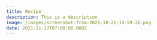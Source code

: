 ```yaml
---
title: Recipe
description: This is a description
image: /images/screenshot-from-2021-10-21-14-59-26.png
date: 2021-11-17T07:00:00.000Z
---
```

